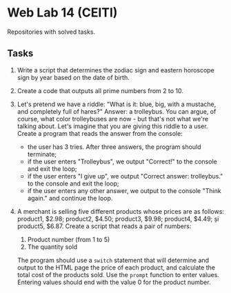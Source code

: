 # Web Lab 14 (CEITI)

Repositories with solved tasks.

## Tasks

1. Write a script that determines the zodiac sign and eastern horoscope sign by year based on the date of birth.

2. Create a code that outputs all prime numbers from 2 to 10.

3. Let's pretend we have a riddle: "What is it: blue, big, with a mustache, and completely full of hares?" Answer: a trolleybus. You can argue, of course, what color trolleybuses are now - but that's not what we're talking about.  Let's imagine that you are giving this riddle to a user. Create a program that reads the answer from the console:
   - the user has 3 tries. After three answers, the program should terminate;
   - if the user enters "Trolleybus", we output "Correct!" to the console and exit the loop;
   - if the user enters "I give up", we output "Correct answer: trolleybus." to the console and exit the loop;
   - if the user enters any other answer, we output to the console "Think again." and continue the loop.

4. A merchant is selling five different products whose prices are as follows: product1, $2.98; product2, $4.50; product3, $9.98; product4, $4.49; și product5, $6.87. Create a script that reads a pair of numbers:
   1. Product number (from 1 to 5)
   2. The quantity sold
  
   The program should use a `switch` statement that will determine and output to the HTML page the price of each product, and calculate the total cost of the products sold. Use the `prompt` function to enter values. Entering values should end with the value 0 for the product number.
